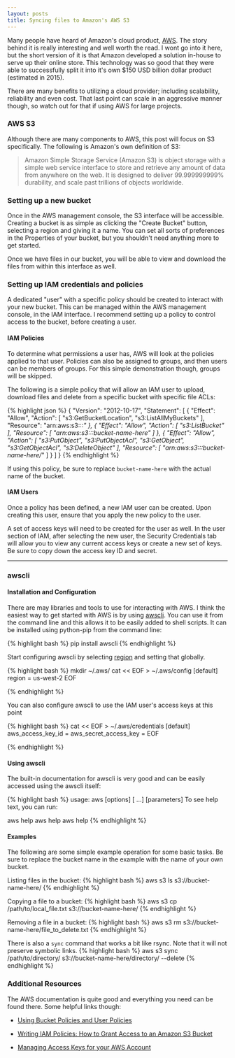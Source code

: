 ```yaml
---
layout: posts
title: Syncing files to Amazon's AWS S3
---
```


Many people have heard of Amazon's cloud product, <a href="https://aws.amazon.com/" target="_blank">AWS</a>. The story behind it is really interesting and well worth the read. I wont go into it here, but the short version of it is that Amazon developed a solution in-house to serve up their online store. This technology was so good that they were able to successfully split it into it's own $150 USD billion dollar product (estimated in 2015).

There are many benefits to utilizing a cloud provider; including scalability, reliability and even cost. That last point can scale in an aggressive manner though, so watch out for that if using AWS for large projects.

### AWS S3

Although there are many components to AWS, this post will focus on S3 specifically. The following is Amazon's own definition of S3:

> Amazon Simple Storage Service (Amazon S3) is object storage with a simple web service interface to store and retrieve any amount of data from anywhere on the web. It is designed to deliver 99.999999999% durability, and scale past trillions of objects worldwide.

### Setting up a new bucket

Once in the AWS management console, the S3 interface will be accessible. Creating a bucket is as simple as clicking the "Create Bucket" button, selecting a region and giving it a name. You can set all sorts of preferences in the Properties of your bucket, but you shouldn't need anything more to get started.

Once we have files in our bucket, you will be able to view and download the files from within this interface as well.

### Setting up IAM credentials and policies

A dedicated "user" with a specific policy should be created to interact with your new bucket. This can be managed within the AWS management console, in the IAM interface. I recommend setting up a policy to control access to the bucket, before creating a user.

#### IAM Policies

To determine what permissions a user has, AWS will look at the policies applied to that user. Policies can also be assigned to groups, and then users can be members of groups. For this simple demonstration though, groups will be skipped.

The following is a simple policy that will allow an IAM user to upload, download files and delete from a specific bucket with specific file ACLs:

{% highlight json %}
{
    "Version": "2012-10-17",
    "Statement": [
        {
            "Effect": "Allow",
            "Action": [
                "s3:GetBucketLocation",
                "s3:ListAllMyBuckets"
            ],
            "Resource": "arn:aws:s3:::*"
        },
        {
            "Effect": "Allow",
            "Action": [
                "s3:ListBucket"
            ],
            "Resource": [
                "arn:aws:s3:::bucket-name-here"
            ]
        },
        {
            "Effect": "Allow",
            "Action": [
                "s3:PutObject",
                "s3:PutObjectAcl",
                "s3:GetObject",
                "s3:GetObjectAcl",
                "s3:DeleteObject"
            ],
            "Resource": [
                "arn:aws:s3:::bucket-name-here/*"
            ]
        }
    ]
}
{% endhighlight %}

If using this policy, be sure to replace `bucket-name-here` with the actual name of the bucket.

#### IAM Users

Once a policy has been defined, a new IAM user can be created. Upon creating this user, ensure that you apply the new policy to the user.

A set of access keys will need to be created for the user as well. In the user section of IAM, after selecting the new user, the Security Credentials tab will allow you to view any current access keys or create a new set of keys. Be sure to copy down the access key ID and secret.

---

### awscli

#### Installation and Configuration

There are may libraries and tools to use for interacting with AWS. I think the easiest way to get started with AWS is by using <a href="https://aws.amazon.com/cli/" target="_blank">awscli</a>. You can use it from the command line and this allows it to be easily added to shell scripts. It can be installed using python-pip from the command line:

{% highlight bash %}
pip install awscli
{% endhighlight %}

Start configuring awscli by selecting <a href="http://docs.aws.amazon.com/general/latest/gr/rande.html" target="_blank">region</a> and setting that globally.

{% highlight bash %}
mkdir  ~/.aws/
cat << EOF > ~/.aws/config
[default]
region = us-west-2
EOF

{% endhighlight %}

You can also configure awscli to use the IAM user's access keys at this point

{% highlight bash %}
cat << EOF > ~/.aws/credentials
[default]
aws_access_key_id = <set key here>
aws_secret_access_key = <set secret here>
EOF

{% endhighlight %}

#### Using awscli

The built-in documentation for awscli is very good and can be easily accessed using the awscli itself:

{% highlight bash %}
usage: aws [options] <command> <subcommand> [<subcommand> ...] [parameters]
To see help text, you can run:

  aws help
  aws <command> help
  aws <command> <subcommand> help
{% endhighlight %}


#### Examples

The following are some simple example operation for some basic tasks. Be sure to replace the bucket name in the example with the name of your own bucket.

Listing files in the bucket:
{% highlight bash %}
aws s3 ls s3://bucket-name-here/
{% endhighlight %}

Copying a file to a bucket:
{% highlight bash %}
aws s3 cp /path/to/local_file.txt s3://bucket-name-here/
{% endhighlight %}

Removing a file in a bucket:
{% highlight bash %}
aws s3 rm s3://bucket-name-here/file_to_delete.txt
{% endhighlight %}

There is also a `sync` command that works a bit like rsync. Note that it will not preserve symbolic links.
{% highlight bash %}
aws s3 sync /path/to/directory/ s3://bucket-name-here/directory/ --delete
{% endhighlight %}

### Additional Resources
The AWS documentation is quite good and everything you need can be found there. Some helpful links though:

* <a href="https://docs.aws.amazon.com/AmazonS3/latest/dev/using-iam-policies.html" target="_blank">Using Bucket Policies and User Policies</a>

* <a href="https://aws.amazon.com/blogs/security/writing-iam-policies-how-to-grant-access-to-an-amazon-s3-bucket/" target="_blank">Writing IAM Policies: How to Grant Access to an Amazon S3 Bucket</a>

* <a href="https://docs.aws.amazon.com/general/latest/gr/managing-aws-access-keys.html" target="_blank">Managing Access Keys for your AWS Account</a>
